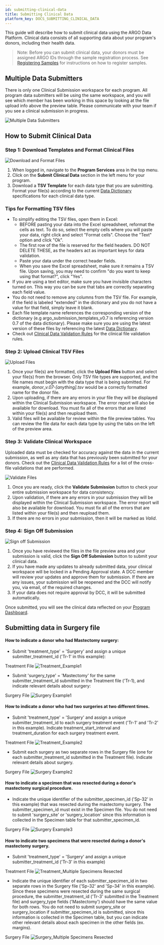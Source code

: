 ```yaml
---
id: submitting-clinical-data
title: Submitting Clinical Data
platform_key: DOCS_SUBMITTING_CLINICAL_DATA
---
```


This guide will describe how to submit clinical data using the ARGO Data Platform. Clinical data consists of all supporting data about your program's donors, including their health data.

> Note: Before you can submit clinical data, your donors must be assigned ARGO IDs through the sample registration process. See [Registering Samples](/docs/submission/registering-samples) for instructions on how to register samples.

## Multiple Data Submitters

There is only one Clinical Submission workspace for each program. All program data submitters will be using the same workspace, and you will see which member has been working in this space by looking at the file upload info above the preview table. Please communicate with your team if you see a clinical submission in progress.

![Multiple Data Submitters](/assets/submission/clinical-multiple-submitters.png)

## How to Submit Clinical Data

### Step 1: Download Templates and Format Clinical Files

![Download and Format Files](/assets/submission/clinical-1-dowload-templates.png)

1. When logged in, navigate to the **Program Services** area in the top menu.
1. Click on the **Submit Clinical Data** section in the left menu for your program.
1. Download a **TSV Template** for each data type that you are submitting. Format your file(s) according to the current [Data Dictionary](/dictionary) specifications for each clinical data type.

### Tips for Formatting TSV files

- To simplify editing the TSV files, open them in Excel:
  - BEFORE pasting your data into the Excel spreadsheet, reformat the cells as text. To do so, select the empty cells where you will paste your data, right click and select "Format cells". Choose the "Text" option and click "Ok".
  - The first row of the file is reserved for the field headers. DO NOT DELETE THESE, as the headers act as important keys for data validation.
  - Paste your data under the correct header fields.
  - When you save the Excel spreadsheet, make sure it remains a TSV file. Upon saving, you may need to confirm "do you want to keep using that format?", click "Yes".
- If you are using a text editor, make sure you have invisible characters turned on. This way you can be sure that tabs are correctly separating each field value.
- You do not need to remove any columns from the TSV file. For example, if the field is labeled "extended" in the dictionary and you do not have a value for that field, simply leave it blank.
- Each file template name references the corresponding version of the dictionary (e.g argo_submission_templates_v0.7 is referencing version 0.7 of the data dictionary). Please make sure you are using the latest version of these files by referencing the latest [Data Dictionary](/dictionary).
- Check out [Clinical Data Validation Rules](/docs/submission/clinical-data-validation-rules) for the clinical file validation rules.

### Step 2: Upload Clinical TSV Files

![Upload Files](/assets/submission/clinical-2-upload.png)

1. Once your file(s) are formatted, click the **Upload Files** button and select your file(s) from the browser. Only TSV file types are supported, and the file names must begin with the data type that is being submitted. For example, _donor_v.07-[anything].tsv_ would be a correctly formatted name for the donor file.
1. Upon uploading, if there are any errors in your file they will be displayed within the Clinical Submission workspace. The error report will also be available for download. You must fix all of the errors that are listed within your file(s) and then reupload them.
1. Valid files will be available for review within the file preview tables. You can review the file data for each data type by using the tabs on the left of the preview area.

### Step 3: Validate Clinical Workspace

Uploaded data must be checked for accuracy against the data in the current submission, as well as any data that has previously been submitted for your donors. Check out the [Clinical Data Validation Rules](/docs/submission/clinical-data-validation-rules#cross-file-validations) for a list of the cross-file validations that are performed.

![Validate Files](/assets/submission/clinical-3-validate.png)

1. Once you are ready, click the **Validate Submission** button to check your entire submission workspace for data consistency.
1. Upon validation, if there are any errors in your submission they will be displayed within the Clinical Submission workspace. The error report will also be available for download. You must fix all of the errors that are listed within your file(s) and then reupload them.
1. If there are no errors in your submission, then it will be marked as _Valid_.

### Step 4: Sign Off Submission

![Sign off Submission](/assets/submission/clinical-4-signoff.png)

1. Once you have reviewed the files in the file preview area and your submission is valid, click the **Sign Off Submission** button to submit your clinical data.
1. If you have made any updates to already submitted data, your clinical workspace will be locked in a Pending Approval state. A DCC member will review your updates and approve them for submission. If there are any issues, your submission will be reopened and the DCC will notify you, via email, of the required changes.
1. If your data does not require approval by DCC, it will be submitted automatically.

Once submitted, you will see the clinical data reflected on your [Program Dashboard](/docs/submission/submitted-data).

## Submitting data in Surgery file

#### How to indicate a donor who had Mastectomy surgery:

- Submit 'treatment_type' = 'Surgery' and assign a unique submitter_treatment_id ('Tr-1' in this example):

Treatment File
![Treatment_Example1](/assets/submission/treatment_ex1.png)

- Submit 'surgery_type' = 'Mastectomy' for the same submitter_treatment_id submitted in the Treatment file ('Tr-1), and indicate relevant details about surgery:

Surgery File
![Surgery Example1](/assets/submission/surgery_ex1.png)

#### How to indicate a donor who had two surgeries at two different times.

- Submit 'treatment_type' = 'Surgery' and assign a unique submitter_treatment_id to each surgery treatment event ('Tr-1' and 'Tr-2' in this example). Indicate treatment_start_interval and treatment_duration for each surgery treatment event.

Treatment File
![Treatment_Example2](/assets/submission/treatment_ex2.png)

- Submit each surgery as two separate rows in the Surgery file (one for each submitter_treatment_id submitted in the Treatment file). Indicate relevant details about surgery.

Surgery File
![Surgery Example2](/assets/submission/surgery_ex2.png)

#### How to indicate a specimen that was resected during a donor's mastectomy surgical procedure.

- Indicate the unique identifier of the submitter_specimen_id ('Sp-32' in this example) that was resected during the mastectomy surgery. The submitter_specimen_id must exist in the Specimen file. You do not need to submit 'surgery_site' or 'surgery_location' since this information is collected in the Specimen table for that submitter_specimen_id.

Surgery File
![Surgery Example3](/assets/submission/surgery_ex3.png)

#### How to indicate two specimens that were resected during a donor's mastectomy surgery.

- Submit 'treatment_type' = 'Surgery' and assign a unique submitter_treatment_id ('Tr-3' in this example)

Treatment File
![Treatment_Multiple Specimens Resected](/assets/submission/treatment_ex4.png)

- Indicate the unique identifier of each submitter_specimen_id in two separate rows in the Surgery file ('Sp-32' and 'Sp-34' in this example). Since these specimens were resected during the same surgical procedure, the submitter_treatment_id ('Tr-3' submitted in the Treatment file) and surgery_type fields ('Mastectomy') should have the same value for both rows. You do not need to submit surgery_site or surgery_location if submitter_specimen_id is submitted, since this information is collected in the Specimen table, but you can indicate other relevant details about each specimen in the other fields (ex. margins).

Surgery File
![Surgery_Multiple Specimens Resected](/assets/submission/surgery_ex4.png)
